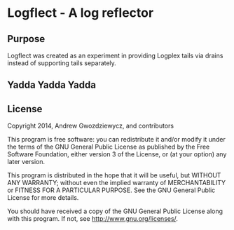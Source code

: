 # Logflect - A log reflector

## Purpose

Logflect was created as an experiment in providing Logplex tails via
drains instead of supporting tails separately.

## Yadda Yadda Yadda

## License

Copyright 2014, Andrew Gwozdziewycz, and contributors

This program is free software: you can redistribute it and/or modify
it under the terms of the GNU General Public License as published by
the Free Software Foundation, either version 3 of the License, or
(at your option) any later version.

This program is distributed in the hope that it will be useful,
but WITHOUT ANY WARRANTY; without even the implied warranty of
MERCHANTABILITY or FITNESS FOR A PARTICULAR PURPOSE.  See the
GNU General Public License for more details.

You should have received a copy of the GNU General Public License
along with this program.  If not, see <http://www.gnu.org/licenses/>.
